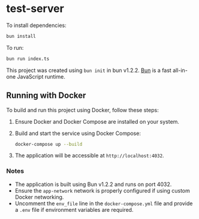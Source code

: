 # test-server

To install dependencies:

```bash
bun install
```

To run:

```bash
bun run index.ts
```

This project was created using `bun init` in bun v1.2.2. [Bun](https://bun.sh) is a fast all-in-one JavaScript runtime.

## Running with Docker

To build and run this project using Docker, follow these steps:

1. Ensure Docker and Docker Compose are installed on your system.
2. Build and start the service using Docker Compose:

   ```bash
   docker-compose up --build
   ```

3. The application will be accessible at `http://localhost:4032`.

### Notes

- The application is built using Bun v1.2.2 and runs on port 4032.
- Ensure the `app-network` network is properly configured if using custom Docker networking.
- Uncomment the `env_file` line in the `docker-compose.yml` file and provide a `.env` file if environment variables are required.